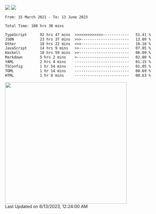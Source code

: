 <div>
  <img src="https://github-readme-stats.vercel.app/api?username=naporin0624&count_private=true&show_icons=true" />
  <img src="https://github-readme-stats.vercel.app/api/top-langs/?username=naporin0624&layout=compact&hide=css" />
  <!--START_SECTION:waka-->

```txt
From: 15 March 2021 - To: 13 June 2023

Total Time: 180 hrs 30 mins

TypeScript      92 hrs 47 mins  >>>>>>>>>>>>>------------   51.41 %
JSON            23 hrs 37 mins  >>>----------------------   13.09 %
Other           18 hrs 22 mins  >>>----------------------   10.18 %
JavaScript      14 hrs 9 mins   >>-----------------------   07.85 %
Haskell         10 hrs 59 mins  >>-----------------------   06.09 %
Markdown        5 hrs 2 mins    >------------------------   02.80 %
YAML            2 hrs 4 mins    -------------------------   01.15 %
TSConfig        1 hr 54 mins    -------------------------   01.05 %
TOML            1 hr 14 mins    -------------------------   00.69 %
HTML            1 hr 8 mins     -------------------------   00.63 %
```

<!--END_SECTION:waka-->
  
  <!--START_SECTION:lapras-card-->
<a href="https://lapras.com/public/CDQE7TF" target="_blank" rel="noopener noreferrer"><img src="https://lapras-card-generator.vercel.app/api/svg?e=3.68&b=3.48&i=3.5&b1=%23232323&b2=%236d6d6d&i1=%23212121&i2=%23818181&l=ja" width="400" ></a>  
Last Updated on 6/13/2023, 12:24:00 AM
<!--END_SECTION:lapras-card-->
</div>

